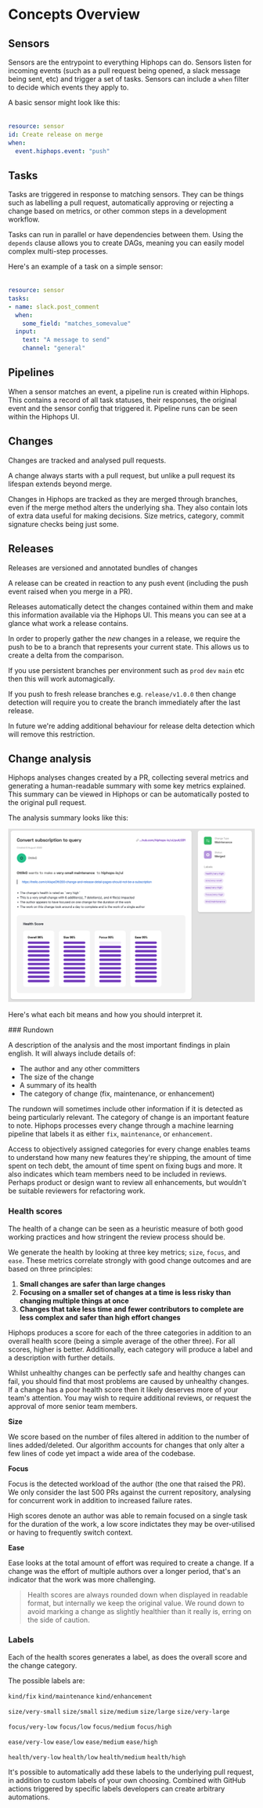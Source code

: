 # Concepts Overview

## Sensors

Sensors are the entrypoint to everything Hiphops can do. Sensors listen for incoming events (such as a pull request being opened, a slack message being sent, etc) and trigger a set of tasks. Sensors can include a `when` filter to decide which events they apply to.

A basic sensor might look like this:

```yaml

resource: sensor
id: Create release on merge
when:
  event.hiphops.event: "push"
```


## Tasks

Tasks are triggered in response to matching sensors. They can be things such as labelling a pull request, automatically approving or rejecting a change based on metrics, or other common steps in a development workflow.

Tasks can run in parallel or have dependencies between them. Using the `depends` clause allows you to create DAGs, meaning you can easily model complex multi-step processes.

Here's an example of a task on a simple sensor:

```yaml

resource: sensor
tasks:
- name: slack.post_comment
  when:
    some_field: "matches_somevalue"
  input:
    text: "A message to send"
    channel: "general"
```

## Pipelines

When a sensor matches an event, a pipeline run is created within Hiphops. This contains a record of all task statuses, their responses, the original event and the sensor config that triggered it. Pipeline runs can be seen within the Hiphops UI.


## Changes

Changes are tracked and analysed pull requests.

A change always starts with a pull request, but unlike a pull request its lifespan extends beyond merge.

Changes in Hiphops are tracked as they are merged through branches, even if the merge method alters the underlying sha. They also contain lots of extra data useful for making decisions. Size metrics, category, commit signature checks being just some.


## Releases

Releases are versioned and annotated bundles of changes

A release can be created in reaction to any push event (including the push event raised when you merge in a PR).

Releases automatically detect the changes contained within them and make this information available via the Hiphops UI. This means you can see at a glance what work a release contains.

In order to properly gather the *new* changes in a release, we require the push to be to a branch that represents your current state. This allows us to create a delta from the comparison.

If you use persistent branches per environment such as `prod` `dev` `main` etc then this will work automagically.

If you push to fresh release branches e.g. `release/v1.0.0` then change detection will require you to create the branch immediately after the last release.

In future we're adding additional behaviour for release delta detection which will remove this restriction.

## Change analysis

Hiphops analyses changes created by a PR, collecting several metrics and generating a human-readable summary with some key metrics explained. This summary can be viewed in Hiphops or can be automatically posted to the original pull request.

The analysis summary looks like this:

![Hiphops PR comment](_media/change-details.png ':size=80%')

Here's what each bit means and how you should interpret it.

### Rundown

A description of the analysis and the most important findings in plain english.
It will always include details of:

- The author and any other committers
- The size of the change
- A summary of its health
- The category of change (fix, maintenance, or enhancement)

The rundown will sometimes include other information if it is detected as being particularly relevant.​ The category of change is an important feature to note. Hiphops processes every change through a machine learning pipeline that labels it as either `fix`, `maintenance`, or `enhancement`.

Access to objectively assigned categories for every change enables teams to understand how many new features they're shipping, the amount of time spent on tech debt, the amount of time spent on fixing bugs and more. It also indicates which team members need to be included in reviews. Perhaps product or design want to review all enhancements, but wouldn't be suitable reviewers for refactoring work.​
​
### Health scores

The health of a change can be seen as a heuristic measure of both good working practices and how stringent the review process should be.

We generate the health by looking at three key metrics; `size`, `focus`, and `ease`. These metrics correlate strongly with good change outcomes and are based on three principles:

1. **Small changes are safer than large changes**
2. **Focusing on a smaller set of changes at a time is less risky than changing multiple things at once**
3. **Changes that take less time and fewer contributors to complete are less complex and safer than high effort changes**

Hiphops produces a score for each of the three categories in addition to an overall health score (being a simple average of the other three). For all scores, higher is better. Additionally, each category will produce a label and a description with further details.

Whilst unhealthy changes can be perfectly safe and healthy changes can fail, you should find that most problems are caused by unhealthy changes. If a change has a poor health score then it likely deserves more of your team's attention. You may wish to require additional reviews, or request the approval of more senior team members.

**Size**

We score based on the number of files altered in addition to the number of lines added/deleted. Our algorithm accounts for changes that only alter a few lines of code yet impact a wide area of the codebase.

**Focus**

Focus is the detected workload of the author (the one that raised the PR). We only consider the last 500 PRs against the current repository, analysing for concurrent work in addition to increased failure rates.

High scores denote an author was able to remain focused on a single task for the duration of the work, a low score indictates they may be over-utilised or having to frequently switch context.

**Ease**

Ease looks at the total amount of effort was required to create a change. If a change was the effort of multiple authors over a longer period, that's an indicator that the work was more challenging.

> Health scores are always rounded down when displayed in readable format, but internally we keep the original value. We round down to avoid marking a change as slightly healthier than it really is, erring on the side of caution.

### Labels

Each of the health scores generates a label, as does the overall score and the change category.

The possible labels are:

`kind/fix` `kind/maintenance` `kind/enhancement`

`size/very-small` `size/small` `size/medium` `size/large` `size/very-large`

`focus/very-low` `focus/low` `focus/medium` `focus/high`

`ease/very-low` `ease/low` `ease/medium` `ease/high`

`health/very-low` `health/low` `health/medium` `health/high`

It's possible to automatically add these labels to the underlying pull request, in addition to custom labels of your own choosing. Combined with GitHub actions triggered by specific labels developers can create arbitrary automations.
